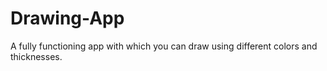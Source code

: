 # Drawing-App
A fully functioning app with which you can draw using different colors and thicknesses.
